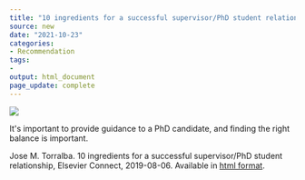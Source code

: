```yaml
---
title: "10 ingredients for a successful supervisor/PhD student relationship"
source: new
date: "2021-10-23"
categories:
- Recommendation
tags:
- 
output: html_document
page_update: complete
---
```


![](http://www.pmean.com/new-images/21/supervisor-phd-relationship-01.png) 

<div class="notes">

It's important to provide guidance to a PhD candidate, and finding the right balance is important.

Jose M. Torralba. 10 ingredients for a successful supervisor/PhD student relationship, Elsevier Connect, 2019-08-06. Available in [html format][tor1].

[tor1]: https://www.elsevier.com/connect/10-ingredients-for-a-successful-supervisor-phd-student-relationship
